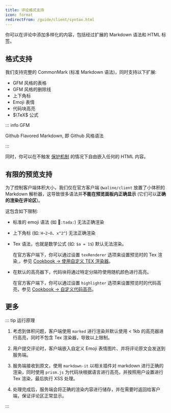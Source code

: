 ```yaml
---
title: 评论格式支持
icon: format
redirectFrom: /guide/client/syntax.html
---
```


你可以在评论中添加多样化的内容，包括经过扩展的 Markdown 语法和 HTML 标签。

<!-- more -->

## 格式支持

我们支持完整的 CommonMark (标准 Markdown 语法)，同时支持以下扩展:

- GFM 风格的表格
- GFM 风格的删除线
- 上下角标
- Emoji 表情
- 代码块高亮
- $\TeX$ 公式

::: info GFM

Github Flavored Markdown, 即 Github 风格语法

:::

同时，你可以在不触发 [保护机制](./safety.md) 的情况下自由嵌入任何的 HTML 内容。

## 有限的预览支持

为了控制客户端体积大小，我们仅在官方客户端 `@waline/client` 放置了小体积的 Markdown 解析器，这导致很多语法并**不能在预览面板内正确显示** (它们可以**正确的渲染在评论区**)。

这包含如下限制:

- 标准的 emoji 语法 (如 :tada:`:tada:`) 无法正确渲染

- 上下角标 (如: `H~2~O`、`x^2^`) 无法正确渲染

- Tex 语法，也就是数学公式 (如: `$a = 1$`) 默认无法渲染。

  在官方客户端下，你可以通过设置 `texRenderer` 选项来设置预览时的 Tex 渲染,，参见 [Cookbook → 使用自定义 TEX 渲染器](../../cookbook/customize/tex-renderer.md)。

- 在默认的高亮器下，代码块将通过特定分隔符使用随机颜色进行高亮。

  在官方客户端下，你可以通过设置 `highlighter` 选项来设置预览时的代码高亮，参见 [Cookbook → 自定义代码高亮](../../cookbook/customize/highlighter.md)。

## 更多

::: tip 运行原理

1. 考虑到体积问题，客户端使用 `marked` 进行渲染并默认使用 < 1kb 的高亮器进行高亮，同时不包含 Tex 渲染器，导致以上限制。

1. 用户提交评论时，客户端嵌入自定义 Emoji 表情图片、并将评论原文会发送到服务端。

1. 服务端接收到原文，使用 `markdown-it` 以相关插件对 markdown 进行正确的渲染，同时使用 `prism.js` 为代码块根据语言进行高亮，并按照用户设置进行 Tex 渲染，最后执行 XSS 处理。

1. 处理完成后，服务端会将正确的渲染内容进行储存，并在需要时返回给客户端，保证评论区正常显示。

:::
